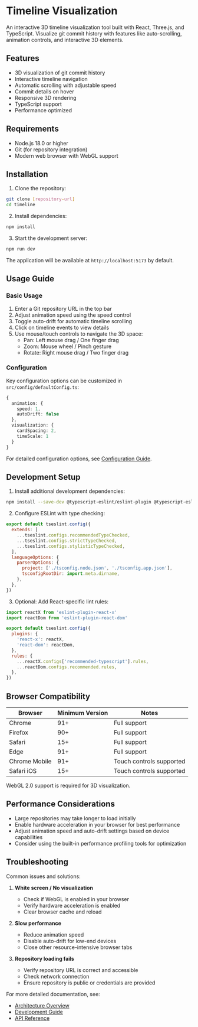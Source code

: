 # Timeline Visualization

An interactive 3D timeline visualization tool built with React, Three.js, and TypeScript. Visualize git commit history with features like auto-scrolling, animation controls, and interactive 3D elements.

## Features

- 3D visualization of git commit history
- Interactive timeline navigation
- Automatic scrolling with adjustable speed
- Commit details on hover
- Responsive 3D rendering
- TypeScript support
- Performance optimized

## Requirements

- Node.js 18.0 or higher
- Git (for repository integration)
- Modern web browser with WebGL support

## Installation

1. Clone the repository:
```bash
git clone [repository-url]
cd timeline
```

2. Install dependencies:
```bash
npm install
```

3. Start the development server:
```bash
npm run dev
```

The application will be available at `http://localhost:5173` by default.

## Usage Guide

### Basic Usage

1. Enter a Git repository URL in the top bar
2. Adjust animation speed using the speed control
3. Toggle auto-drift for automatic timeline scrolling
4. Click on timeline events to view details
5. Use mouse/touch controls to navigate the 3D space:
   - Pan: Left mouse drag / One finger drag
   - Zoom: Mouse wheel / Pinch gesture
   - Rotate: Right mouse drag / Two finger drag

### Configuration

Key configuration options can be customized in `src/config/defaultConfig.ts`:

```typescript
{
  animation: {
    speed: 1,
    autoDrift: false
  },
  visualization: {
    cardSpacing: 2,
    timeScale: 1
  }
}
```

For detailed configuration options, see [Configuration Guide](docs/api.md#configuration).

## Development Setup

1. Install additional development dependencies:
```bash
npm install --save-dev @typescript-eslint/eslint-plugin @typescript-eslint/parser
```

2. Configure ESLint with type checking:
```js
export default tseslint.config({
  extends: [
    ...tseslint.configs.recommendedTypeChecked,
    ...tseslint.configs.strictTypeChecked,
    ...tseslint.configs.stylisticTypeChecked,
  ],
  languageOptions: {
    parserOptions: {
      project: ['./tsconfig.node.json', './tsconfig.app.json'],
      tsconfigRootDir: import.meta.dirname,
    },
  },
})
```

3. Optional: Add React-specific lint rules:
```js
import reactX from 'eslint-plugin-react-x'
import reactDom from 'eslint-plugin-react-dom'

export default tseslint.config({
  plugins: {
    'react-x': reactX,
    'react-dom': reactDom,
  },
  rules: {
    ...reactX.configs['recommended-typescript'].rules,
    ...reactDom.configs.recommended.rules,
  },
})
```

## Browser Compatibility

| Browser           | Minimum Version | Notes                                |
|------------------|----------------|--------------------------------------|
| Chrome           | 91+            | Full support                         |
| Firefox          | 90+            | Full support                         |
| Safari           | 15+            | Full support                         |
| Edge             | 91+            | Full support                         |
| Chrome Mobile    | 91+            | Touch controls supported             |
| Safari iOS      | 15+            | Touch controls supported             |

WebGL 2.0 support is required for 3D visualization.

## Performance Considerations

- Large repositories may take longer to load initially
- Enable hardware acceleration in your browser for best performance
- Adjust animation speed and auto-drift settings based on device capabilities
- Consider using the built-in performance profiling tools for optimization

## Troubleshooting

Common issues and solutions:

1. **White screen / No visualization**
   - Check if WebGL is enabled in your browser
   - Verify hardware acceleration is enabled
   - Clear browser cache and reload

2. **Slow performance**
   - Reduce animation speed
   - Disable auto-drift for low-end devices
   - Close other resource-intensive browser tabs

3. **Repository loading fails**
   - Verify repository URL is correct and accessible
   - Check network connection
   - Ensure repository is public or credentials are provided

For more detailed documentation, see:
- [Architecture Overview](docs/architecture.md)
- [Development Guide](docs/development.md)
- [API Reference](docs/api.md)
